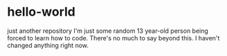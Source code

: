 # hello-world
just another repository
I'm just some random 13 year-old person being forced to learn how to code. There's no much to say beyond this.
I haven't changed anything right now.
